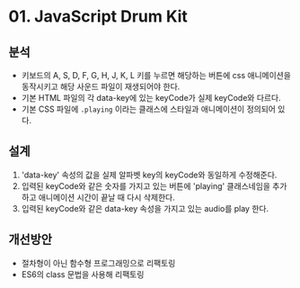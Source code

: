 # 01. JavaScript Drum Kit

## 분석
* 키보드의 A, S, D, F, G, H, J, K, L 키를 누르면 해당하는 버튼에 css 애니메이션을 동작시키고 해당 사운드 파일이 재생되어야 한다.
* 기본 HTML 파일의 각 data-key에 있는 keyCode가 실제 keyCode와 다르다.
* 기본 CSS 파일에 `.playing` 이라는 클래스에 스타일과 애니메이션이 정의되어 있다.


## 설계
1. 'data-key' 속성의 값을 실제 알파벳 key의 keyCode와 동일하게 수정해준다.
2. 입력된 keyCode와 같은 숫자를 가지고 있는 버튼에 'playing' 클래스네임을 추가하고 애니메이션 시간이 끝날 때 다시 삭제한다.
3. 입력된 keyCode와 같은 data-key 속성을 가지고 있는 audio를 play 한다.

## 개선방안
* 절차형이 아닌 함수형 프로그래밍으로 리팩토링
* ES6의 class 문법을 사용해 리팩토링